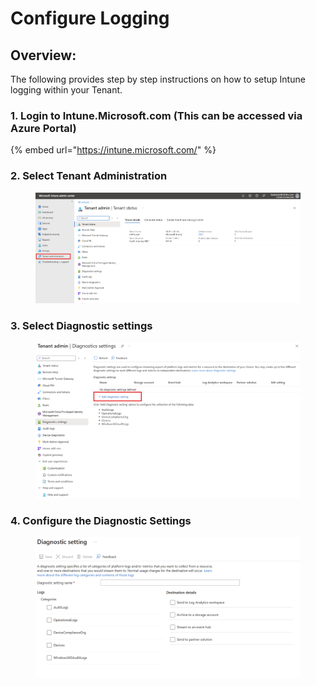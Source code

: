 # Configure Logging

## Overview:

The following provides step by step instructions on how to setup Intune logging within your Tenant.&#x20;

### 1. Login to Intune.Microsoft.com (This can be accessed via Azure Portal)

{% embed url="https://intune.microsoft.com/" %}

### **2. Select Tenant Administration**

<figure><img src="../.gitbook/assets/image (7) (1).png" alt=""><figcaption></figcaption></figure>

### **3. Select Diagnostic settings**

<figure><img src="../.gitbook/assets/image (5) (1).png" alt=""><figcaption></figcaption></figure>

### 4. Configure the Diagnostic Settings

<figure><img src="../.gitbook/assets/image (6) (1).png" alt=""><figcaption></figcaption></figure>
